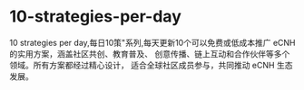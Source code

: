 # 10-strategies-per-day
10 strategies per day,每日10策"系列,每天更新10个可以免费或低成本推广 eCNH 的实用方案，涵盖社区共创、教育普及、 创意传播、链上互动和合作伙伴等多个领域。所有方案都经过精心设计， 适合全球社区成员参与，共同推动 eCNH 生态发展。
